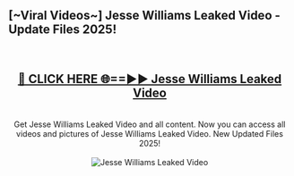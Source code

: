 <h2>[~Viral Videos~] Jesse Williams Leaked Video - Update Files 2025!</h2>
<br>
<div align="center">
<h2><a href="https://betterlinks.top/A2PfLJ" rel="nofollow">🔴 CLICK HERE 🌐==►► Jesse Williams Leaked Video</a></h2>
<br>
Get Jesse Williams Leaked Video and all content. Now you can access all videos and pictures of Jesse Williams Leaked Video. New Updated Files 2025!
<br>
<br>
<a href="https://betterlinks.top/A2PfLJ" rel="nofollow" data-target="animated-image.originalLink"><img src="https://i.ibb.co.com/WyWwxjT/player-gif2.gif" alt="Jesse Williams Leaked Video" style="max-width: 100%; display: inline-block;" data-target="animated-image.originalImage"></a>
</div>
<br>
